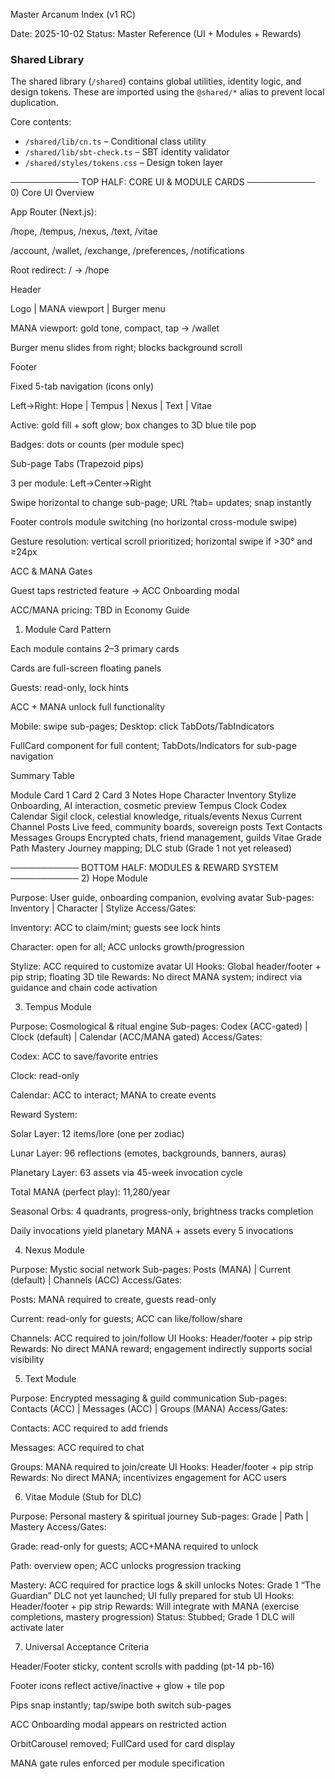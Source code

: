 Master Arcanum Index (v1 RC)

Date: 2025-10-02
Status: Master Reference (UI + Modules + Rewards)

### Shared Library
The shared library (`/shared`) contains global utilities, identity logic, and design tokens.
These are imported using the `@shared/*` alias to prevent local duplication.

Core contents:
- `/shared/lib/cn.ts` – Conditional class utility
- `/shared/lib/sbt-check.ts` – SBT identity validator
- `/shared/styles/tokens.css` – Design token layer

─────────── TOP HALF: CORE UI & MODULE CARDS ───────────
0) Core UI Overview

App Router (Next.js):

/hope, /tempus, /nexus, /text, /vitae

/account, /wallet, /exchange, /preferences, /notifications

Root redirect: / → /hope

Header

Logo | MANA viewport | Burger menu

MANA viewport: gold tone, compact, tap → /wallet

Burger menu slides from right; blocks background scroll

Footer

Fixed 5-tab navigation (icons only)

Left→Right: Hope | Tempus | Nexus | Text | Vitae

Active: gold fill + soft glow; box changes to 3D blue tile pop

Badges: dots or counts (per module spec)

Sub-page Tabs (Trapezoid pips)

3 per module: Left→Center→Right

Swipe horizontal to change sub-page; URL ?tab= updates; snap instantly

Footer controls module switching (no horizontal cross-module swipe)

Gesture resolution: vertical scroll prioritized; horizontal swipe if >30° and ≥24px

ACC & MANA Gates

Guest taps restricted feature → ACC Onboarding modal

ACC/MANA pricing: TBD in Economy Guide

1) Module Card Pattern

Each module contains 2–3 primary cards

Cards are full-screen floating panels

Guests: read-only, lock hints

ACC + MANA unlock full functionality

Mobile: swipe sub-pages; Desktop: click TabDots/TabIndicators

FullCard component for full content; TabDots/Indicators for sub-page navigation

Summary Table

Module	Card 1	Card 2	Card 3	Notes
Hope	Character	Inventory	Stylize	Onboarding, AI interaction, cosmetic preview
Tempus	Clock	Codex	Calendar	Sigil clock, celestial knowledge, rituals/events
Nexus	Current	Channel	Posts	Live feed, community boards, sovereign posts
Text	Contacts	Messages	Groups	Encrypted chats, friend management, guilds
Vitae	Grade	Path	Mastery	Journey mapping; DLC stub (Grade 1 not yet released)

─────────── BOTTOM HALF: MODULES & REWARD SYSTEM ───────────
2) Hope Module

Purpose: User guide, onboarding companion, evolving avatar
Sub-pages: Inventory | Character | Stylize
Access/Gates:

Inventory: ACC to claim/mint; guests see lock hints

Character: open for all; ACC unlocks growth/progression

Stylize: ACC required to customize avatar
UI Hooks: Global header/footer + pip strip; floating 3D tile
Rewards: No direct MANA system; indirect via guidance and chain code activation

3) Tempus Module

Purpose: Cosmological & ritual engine
Sub-pages: Codex (ACC-gated) | Clock (default) | Calendar (ACC/MANA gated)
Access/Gates:

Codex: ACC to save/favorite entries

Clock: read-only

Calendar: ACC to interact; MANA to create events

Reward System:

Solar Layer: 12 items/lore (one per zodiac)

Lunar Layer: 96 reflections (emotes, backgrounds, banners, auras)

Planetary Layer: 63 assets via 45-week invocation cycle

Total MANA (perfect play): 11,280/year

Seasonal Orbs: 4 quadrants, progress-only, brightness tracks completion

Daily invocations yield planetary MANA + assets every 5 invocations

4) Nexus Module

Purpose: Mystic social network
Sub-pages: Posts (MANA) | Current (default) | Channels (ACC)
Access/Gates:

Posts: MANA required to create, guests read-only

Current: read-only for guests; ACC can like/follow/share

Channels: ACC required to join/follow
UI Hooks: Header/footer + pip strip
Rewards: No direct MANA reward; engagement indirectly supports social visibility

5) Text Module

Purpose: Encrypted messaging & guild communication
Sub-pages: Contacts (ACC) | Messages (ACC) | Groups (MANA)
Access/Gates:

Contacts: ACC required to add friends

Messages: ACC required to chat

Groups: MANA required to join/create
UI Hooks: Header/footer + pip strip
Rewards: No direct MANA; incentivizes engagement for ACC users

6) Vitae Module (Stub for DLC)

Purpose: Personal mastery & spiritual journey
Sub-pages: Grade | Path | Mastery
Access/Gates:

Grade: read-only for guests; ACC+MANA required to unlock

Path: overview open; ACC unlocks progression tracking

Mastery: ACC required for practice logs & skill unlocks
Notes: Grade 1 “The Guardian” DLC not yet launched; UI fully prepared for stub
UI Hooks: Header/footer + pip strip
Rewards: Will integrate with MANA (exercise completions, mastery progression)
Status: Stubbed; Grade 1 DLC will activate later

7) Universal Acceptance Criteria

Header/Footer sticky, content scrolls with padding (pt-14 pb-16)

Footer icons reflect active/inactive + glow + tile pop

Pips snap instantly; tap/swipe both switch sub-pages

ACC Onboarding modal appears on restricted action

OrbitCarousel removed; FullCard used for card display

MANA gate rules enforced per module specification